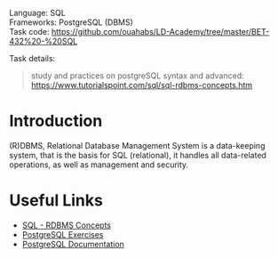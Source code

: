 Language: SQL  
Frameworks: PostgreSQL (DBMS)  
Task code: https://github.com/ouahabs/LD-Academy/tree/master/BET-432%20-%20SQL

Task details:
> study and practices on postgreSQL syntax and advanced:
> https://www.tutorialspoint.com/sql/sql-rdbms-concepts.htm

# Introduction
(R)DBMS, Relational Database Management System is a data-keeping system, that is the basis for SQL (relational), it handles all data-related operations, as well as management and security.

# Useful Links
* [SQL - RDBMS Concepts](https://www.tutorialspoint.com/sql/sql-rdbms-concepts.htm)
* [PostgreSQL Exercises](https://pgexercises.com)
* [PostgreSQL Documentation](https://www.postgresql.org/docs/current/)

